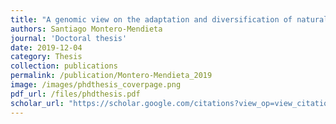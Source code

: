 ```yaml
---
title: "A genomic view on the adaptation and diversification of natural populations"
authors: Santiago Montero-Mendieta
journal: 'Doctoral thesis'
date: 2019-12-04
category: Thesis
collection: publications
permalink: /publication/Montero-Mendieta_2019
image: /images/phdthesis_coverpage.png
pdf_url: /files/phdthesis.pdf
scholar_url: "https://scholar.google.com/citations?view_op=view_citation&hl=en&user=kecK5aoAAAAJ&citation_for_view=kecK5aoAAAAJ:eQOLeE2rZwMC"
---
```

